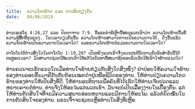 ```yaml
---
title:  ຄວາມໂກດຮ້າຍ ແລະ ການຜິດຖຽງກັນ
date:   04/06/2019
---
```


`ອ່ານເອເຟໂຊ 4:26,27 ແລະ ປັນຍາຈານ 7:9. ຂໍ້ພຣະຄໍາພີເຫຼົ່ານີ້ສອນພວກເຮົາວ່າ ຄວາມໂກດຮ້າຍນັ້ນຄືຄວາມຮູ້ສຶຶກທີ່ຮຸນແຮງ. ໃນເວລາດຽວກັນນັ້ນ ຄວາມໂກດຮ້າຍສາມາດກາຍເປັນຄວາມບາບໄດ້. ດັ່ງນັ້ນແລ້ວຄວາມໂກດຮ້າຍເປັນຄວາມບາບໃນເວລາໃດ? ແລະຄວາມໂກດຮ້າຍບໍ່ແມ່ນຄວາມບາບໃນເວລາໃດ?`

`ຢາໂກໂບໄດ້ກ່່າວສິ່ງໃດໃນຢາໂກໂບ 1:19,20? ເປັນຫຍັງພວກເຮົາຈຶ່ງຄວນປະຕິບັດຕາມກົດອັນສໍາຄັນນີ້ໄດ້ຕະຫຼອດເວລາ? ມັນສາມາດຊ່ວຍໃຫ້ພວກເຮົາໃຫ້ແກ້ໄຂບັນຫາທີ່ສະມາຊິກຄອບຄົວເຮັດໃຫ້ເຮົາໃຈຮ້າຍແນວໃດ?` 

ທ່ານຄວນຈະເຮັດແນວໃດເມື່ອທ່ານໃຈຮ້າຍກ່ຽວກັບສິ່ງໃດສິ່ງໜຶ່ງ? ຢ່າປ່ອຍໃຫ້ຄວາມໃຈຮ້າຍຂອງທ່ານລອຍຂຶ້ນມາຄືກັນກັບກ້ອນເໝກດໍາຢູ່ເໜືອຊີວິດຂອງທ່ານ. ໃຫ້ທ່ານປ່ຽນຄວາມໂກດຮ້າຍຂອງທ່ານໃຫ້ເປັນສິ່ງທີ່ດີ. ໃຫ້ທ່ານອະທິຖານເພື່ອຄົນທີ່ໄດ້ເຮັດໃຫ້ທ່ານເຈັບປວດແລະຫຍາບຄາຍຕໍ່ທ່ານ. ທ່ານຈົ່ງໃຫ້ອະໄພແກ່ພວກເຂົາ. ມັນຈະບໍ່ເປັນເລືື່ອງງ່າຍໃນເບືື້ອງຕົ້ນ. ແຕ່ໃຫ້ທ່ານຕັດສິນໃຈທີ່ຈະມີຄວາມສຸພາບອ່ອນຫວານແລະມີການໃຫ້ອະໄພ. ແລ້ວກໍຍຶດໝັ້ນໃນການຕັດສິນໃຈຂອງທ່ານ. ພຣະເຈົ້າຈະຊ່ວຍເຫຼືອທ່ານໃນສິ່ງທີ່ເຫຼືອ.